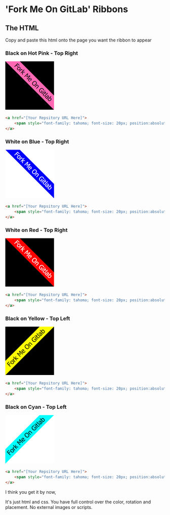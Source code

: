 # 'Fork Me On GitLab' Ribbons

## The HTML

Copy and paste this html onto the page you want the ribbon to appear

### Black on Hot Pink - Top Right
![Black on Hot Pink - Top Right](boptr.gif)

```html
<a href="[Your Repsitory URL Here]">
    <span style="font-family: tahoma; font-size: 20px; position:absolute; top:30px; right:-45px; display:block; -webkit-transform: rotate(45deg); -moz-transform: rotate(45deg); background-color:hotpink; color:black; padding: 4px 30px 4px 30px">Fork me on GitLab</span>
</a>
```


### White on Blue - Top Right
![White on Blue - Top Right](wobtr.gif)
```html
<a href="[Your Repsitory URL Here]">
    <span style="font-family: tahoma; font-size: 20px; position:absolute; top:30px; right:-45px; display:block; -webkit-transform: rotate(45deg); -moz-transform: rotate(45deg); background-color:blue; color:white; padding: 4px 30px 4px 30px">Fork me on GitLab</span>
</a>
```

### White on Red - Top Right
![White on Red - Top Right](wortr.gif)
```html
<a href="[Your Repsitory URL Here]">
    <span style="font-family: tahoma; font-size: 20px; position:absolute; top:30px; right:-45px; display:block; -webkit-transform: rotate(45deg); -moz-transform: rotate(45deg); background-color:red; color:white; padding: 4px 30px 4px 30px">Fork me on GitLab</span>
</a>
```

### Black on Yellow - Top Left
![Black on Yellow - Top Left](boytl.gif)
```html
<a href="[Your Repsitory URL Here]">
    <span style="font-family: tahoma; font-size: 20px; position:absolute; top:30px; left:-45px; display:block; -webkit-transform: rotate(-45deg); -moz-transform: rotate(-45deg); background-color:yellow; color:black; padding: 4px 30px 4px 30px">Fork me on GitLab</span>
</a>
```

### Black on Cyan - Top Left
![Black on Yellow - Top Left](boctl.gif)
```html
<a href="[Your Repsitory URL Here]">
    <span style="font-family: tahoma; font-size: 20px; position:absolute; top:30px; left:-45px; display:block; -webkit-transform: rotate(-45deg); -moz-transform: rotate(-45deg); background-color:cyan; color:black; padding: 4px 30px 4px 30px">Fork me on GitLab</span>
</a>
```

I think you get it by now,

It's just html and css. You have full control over the color, rotation and placement. No external images or scripts. 


